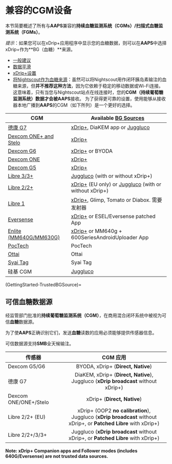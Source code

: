 # 兼容的CGM设备

本节简要概述了所有与**AAPS**兼容的**持续血糖监测系统（CGMs）/扫描式血糖监测系统（FGMs）**。

*提示*：如果您可以在xDrip+应用程序中显示您的血糖数据，则可以在**AAPS**中选择xDrip+作为**BG（血糖）**来源。

* [一般建议](../CompatibleCgms/GeneralCGMRecommendation.md)
* [数据平滑](../CompatibleCgms/SmoothingBloodGlucoseData.md)
* [xDrip+设置](../CompatibleCgms/xDrip.md)
* [将Nightscout作为血糖来源](../CompatibleCgms/CgmNightscoutUpload.md)：虽然可以将Nightscout用作闭环胰岛素输注的血糖来源，但**并不推荐这种方法**，因为它依赖于稳定的移动数据或Wi-Fi连接。 这意味着，只有当您与Nightscout站点在线连接时，您的**CGM（持续葡萄糖监测系统）**数据才会被**AAPS**接收。 为了获得更可靠的设置，使用能够从接收器本地广播到**AAPS**的CGM（如下所列）是一个更好的选择。

| CGM                                                    | Available [BG Sources](#Config-Builder-bg-source)                                                                    |
| ------------------------------------------------------ | -------------------------------------------------------------------------------------------------------------------- |
| [德康 G7](../CompatibleCgms/DexcomG7.md)                 | [xDrip+](../CompatibleCgms/xDrip.md), DiaKEM app or [Juggluco](../CompatibleCgms/Juggluco.md)                        |
| [Dexcom ONE+ and Stelo](../CompatibleCgms/DexcomG7.md) | [xDrip+](../CompatibleCgms/xDrip.md)                                                                                 |
| [Dexcom G6](../CompatibleCgms/DexcomG6.md)             | [xDrip+](../CompatibleCgms/xDrip.md) or BYODA                                                                        |
| [Dexcom ONE](../CompatibleCgms/DexcomG6.md)            | [xDrip+](../CompatibleCgms/xDrip.md)                                                                                 |
| [Dexcom G5](../CompatibleCgms/DexcomG5.md)             | [xDrip+](../CompatibleCgms/xDrip.md)                                                                                 |
| [Libre 3/3+](../CompatibleCgms/Libre3.md)              | [Juggluco](../CompatibleCgms/Juggluco.md) (with or without xDrip+)                                                   |
| [Libre 2/2+](../CompatibleCgms/Libre2.md)              | [xDrip+](../CompatibleCgms/xDrip.md) (EU only) or [Juggluco](../CompatibleCgms/Juggluco.md) (with or without xDrip+) |
| [Libre 1](../CompatibleCgms/Libre1.md)                 | [xDrip+](../CompatibleCgms/xDrip.md), Glimp, Tomato or Diabox. 需要发射器                                                 |
| [Eversense](../CompatibleCgms/Eversense.md)            | [xDrip+](../CompatibleCgms/xDrip.md) or ESEL/Eversense patched App                                                   |
| [Enlite (MM640G/MM630G)](../CompatibleCgms/MM640g.md)  | [xDrip+](../CompatibleCgms/xDrip.md) or MM640g + 600SeriesAndroidUploader App                                        |
| [PocTech](../CompatibleCgms/PocTech.md)                | PocTech                                                                                                              |
| [Ottai](../CompatibleCgms/OttaiM8.md)                  | Ottai                                                                                                                |
| [Syai Tag](../CompatibleCgms/SyaiTagX1.md)             | Syai Tag                                                                                                             |
| 硅基 CGM                                                 | [Juggluco](../CompatibleCgms/Juggluco.md)                                                                            |

(GettingStarted-TrustedBGSource)=

## 可信血糖数据源

经监管部门批准的**持续葡萄糖监测系统（CGM）**，在商用混合闭环系统中被视为可信**血糖**数据源。

为了使**AAPS**正确识别它们，发送**血糖**读数的应用必须能够提供传感器信息。

可信数据源支持**SMB**全天候输注。

| 传感器                   |                                                         CGM 应用                                                         |
| --------------------- |:----------------------------------------------------------------------------------------------------------------------:|
| Dexcom G5/G6          |                                           BYODA, xDrip+ (**Direct, Native**)                                           |
| 德康 G7                 |                DiaKEM, xDrip+ (**Direct, Native**), </br>Juggluco (**xDrip broadcast** without xDrip+)                 |
| Dexcom ONE/ONE+/Stelo |                                              xDrip+ (**Direct, Native**)                                               |
| Libre 2/2+ (EU)       | xDrip+ (OOP2 **no calibration**), </br>Juggluco (**xDrip broadcast** without xDrip+, or **Patched Libre** with xDrip+) |
| Libre 2/2+/3/3+       |                    Juggluco (**xDrip broadcast** without xDrip+, or **Patched Libre** with xDrip+)                     |

**Note: xDrip+ Companion apps and Follower modes (includes 640G/Eversense) are not trusted data sources.**
